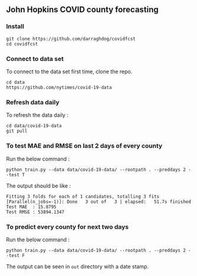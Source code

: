 ## John Hopkins COVID county forecasting

### Install
```
git clone https://github.com/darraghdog/covidfcst
cd covidfcst
```

### Connect to data set

To connect to the data set first time, clone the repo.   
```
cd data
https://github.com/nytimes/covid-19-data
```

### Refresh data daily
To refresh the data daily :   

```
cd data/covid-19-data
git pull
```

### To test MAE and RMSE on last 2 days of every county

Run the below command :  
```
python train.py --data data/covid-19-data/ --rootpath . --preddays 2 --test T
```

The output should be like :  
```
Fitting 3 folds for each of 1 candidates, totalling 3 fits
[Parallel(n_jobs=-1)]: Done   3 out of   3 | elapsed:   51.7s finished
Test MAE  : 15.8795
Test RMSE : 53894.1347
```

### To predict every county for next two days

Run the below command :  
```
python train.py --data data/covid-19-data/ --rootpath . --preddays 2 --test F
```
The output can be seen in `out` directory with a date stamp.